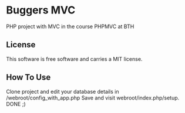 Buggers MVC
=========

PHP project with MVC in the course PHPMVC at BTH



License
------------------

This software is free software and carries a MIT license.




How To Use
------------------
Clone project and edit your database details in /webroot/config_with_app.php
Save and visit webroot/index.php/setup. DONE ;)